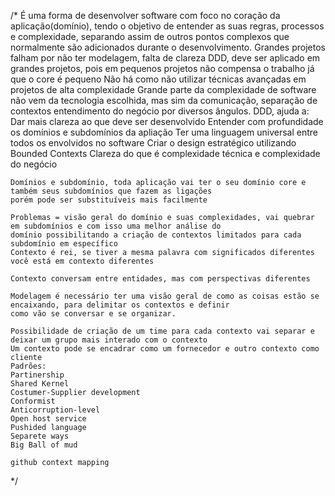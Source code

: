 /\*
É uma forma de desenvolver software com foco no coração da aplicação(domínio), tendo o objetivo de entender as suas
regras, processos e complexidade, separando assim de outros pontos complexos que normalmente são adicionados durante
o desenvolvimento.
Grandes projetos falham por não ter modelagem, falta de clareza
DDD, deve ser aplicado em grandes projetos, pois em pequenos projetos não compensa o trabalho já que o core é pequeno
Não há como não utilizar técnicas avançadas em projetos de alta complexidade
Grande parte da complexidade de software não vem da tecnologia escolhida, mas sim da comunicação, separação de contextos
entendimento do negócio por diversos ângulos.
DDD, ajuda a:
Dar mais clareza ao que deve ser desenvolvido
Entender com profundidade os domínios e subdomínios da apliação
Ter uma linguagem universal entre todos os envolvidos no software
Criar o design estratégico utilizando Bounded Contexts
Clareza do que é complexidade técnica e complexidade do negócio

    Domínios e subdomínio, toda aplicação vai ter o seu domínio core e também seus subdomínios que fazem as ligações
    porém pode ser substituíveis mais facilmente

    Problemas = visão geral do domínio e suas complexidades, vai quebrar em subdomínios e com isso uma melhor análise do
    domínio possibilitando a criação de contextos limitados para cada subdomínio em específico
    Contexto é rei, se tiver a mesma palavra com significados diferentes você está em contexto diferentes

    Contexto conversam entre entidades, mas com perspectivas diferentes

    Modelagem é necessário ter uma visão geral de como as coisas estão se encaixando, para delimitar os contextos e definir
    como vão se conversar e se organizar.

    Possibilidade de criação de um time para cada contexto vai separar e deixar um grupo mais interado com o contexto
    Um contexto pode se encadrar como um fornecedor e outro contexto como cliente
    Padrões:
    Partinership
    Shared Kernel
    Costumer-Supplier development
    Conformist
    Anticorruption-level
    Open host service
    Pushided language
    Separete ways
    Big Ball of mud

    github context mapping

\*/
